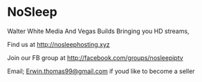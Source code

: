 # NoSleep

Walter White Media And Vegas Builds Bringing you HD streams,

Find us at http://nosleephosting.xyz

Join our FB group at http://facebook.com/groups/nosleepiptv

Email; Erwin.thomas99@gmail.com if youd like to become a seller
